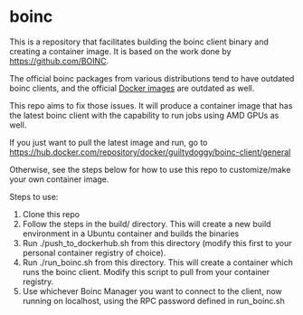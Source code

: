 # boinc
This is a repository that facilitates building the boinc client binary and creating a container image. It is based on the work done by https://github.com/BOINC. 

The official boinc packages from various distributions tend to have outdated boinc clients, and the official [Docker images](https://hub.docker.com/r/boinc/client/#!) are outdated as well.

This repo aims to fix those issues. It will produce a container image that has the latest boinc client with the capability to run jobs using AMD GPUs as well.

If you just want to pull the latest image and run, go to https://hub.docker.com/repository/docker/guiltydoggy/boinc-client/general

Otherwise, see the steps below for how to use this repo to customize/make your own container image.

Steps to use:
1. Clone this repo
2. Follow the steps in the build/ directory. This will create a new build environment in a Ubuntu container and builds the binaries
3. Run ./push_to_dockerhub.sh from this directory (modify this first to your personal container registry of choice).
4. Run ./run_boinc.sh from this directory. This will create a container which runs the boinc client. Modify this script to pull from your container registry.
5. Use whichever Boinc Manager you want to connect to the client, now running on localhost, using the RPC password defined in run_boinc.sh
